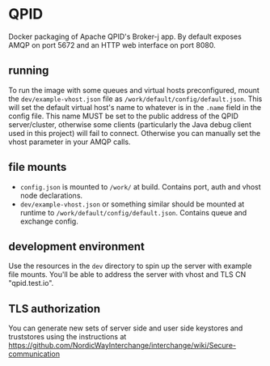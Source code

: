 # QPID

Docker packaging of Apache QPID's Broker-j app. By default exposes AMQP on port
5672 and an HTTP web interface on port 8080.

## running

To run the image with some queues and virtual hosts preconfigured, mount the
`dev/example-vhost.json` file as `/work/default/config/default.json`. This
will set the default virtual host's name to whatever is in the `.name` field in
the config file. This name MUST be set to the public address of the QPID
server/cluster, otherwise some clients (particularly the Java debug client used
in this project) will fail to connect. Otherwise you can manually set the vhost
parameter in your AMQP calls.

## file mounts
- `config.json` is mounted to `/work/` at build. Contains port, auth and vhost
  node declarations.
- `dev/example-vhost.json` or something similar should be mounted at runtime to
  `/work/default/config/default.json`. Contains queue and exchange config.

## development environment
Use the resources in the `dev` directory to spin up the server with example file
mounts. You'll be able to address the server with vhost and TLS CN
"qpid.test.io".

## TLS authorization
You can generate new sets of server side and user side keystores and truststores
using the instructions at
<https://github.com/NordicWayInterchange/interchange/wiki/Secure-communication>
